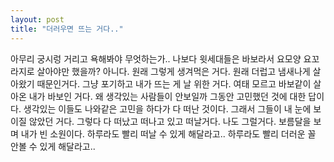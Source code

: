 ```yaml
---
layout: post
title: "더러우면 뜨는 거다.."
---
```


아무리 궁시렁 거리고 욕해봐야 무엇하는가..
나보다 윗세대들은 바보라서 요모양 요꼬라지로 살아야만 했을까?
아니다. 원래 그렇게 생겨먹은 거다. 원래 더럽고 냄새나게 살아왔기 때문인거다.
그냥 포기하고 내가 뜨는 게 날 위한 거다.
여태 모르고 바보같이 살아온 내가 바보인 거다.
왜 생각있는 사람들이 안보일까 그동안 고민했던 것에 대한 답이다.
생각있는 이들도 나와같은 고민을 하다가 다 떠난 것이다.
그래서 그들이 내 눈에 보이질 않았던 거다.
그렇다 다 떠났고 떠나고 있고 떠날거다.
나도 그럴거다.
보름달을 보며 내가 빈 소원이다.
하루라도 빨리 떠날 수 있게 해달라고..
하루라도 빨리 더러운 꼴 안볼 수 있게 해달라고..


